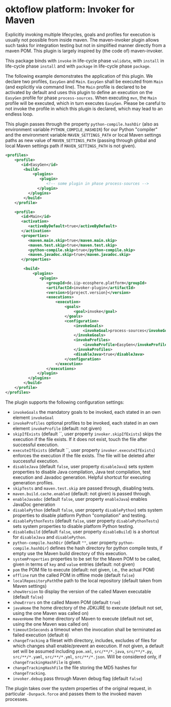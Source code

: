 # oktoflow platform: Invoker for Maven

Explicitly invoking multiple lifecycles, goals and profiles for execution is usually not possible from inside maven. The maven-invoker plugin allows such tasks for integration testing but not in simplified manner directly from a maven POM. This plugin is largely inspired by (the code of) maven-invoker.

This package binds with `invoke` in life-cycle phase `validate`, with `install` in life-cycle phase `install` and with `package` in life-cycle phase `package`.

The following example demonstrates the application of this plugin. We declare two profiles, `EasyGen` and `Main`. `EasyGen` shall be executed from `Main` (and explicitly via command line). The `Main` profile is declared to be activated by default and uses this plugin to define an execution on the `EasyGen` profile for phase `process-sources`. When executing `mvn`, the `Main` profile will be executed, which in turn executes `EasyGen`. Please be careful to not invoke the profile in which this plugin is declared, which may lead to an endless loop.

This plugin passes through the property `python-compile.hashDir` (also as environment variable ``PYTHON_COMPILE_HASHDIR``) for our Python "compiler" and the environment variable ``MAVEN_SETTINGS_PATH`` or local Maven settings paths as new value of ``MAVEN_SETTINGS_PATH`` (passing through global and local Maven settings path if ``MAVEN_SETTINGS_PATH`` is not given).


  ```xml
  <profiles>
      <profile>
         <id>EasyGen</id>
          <build>
              <plugins>
                 <plugin>
                    <!-- some plugin in phase process-sources -->
                </plugin>
            </plugins>
          </build>
      </profile>

      <profile>
         <id>Main</id>
         <activation>
            <activeByDefault>true</activeByDefault>
         </activation>
         <properties>
            <maven.main.skip>true</maven.main.skip>
            <maven.test.skip>true</maven.test.skip>
            <python-compile.skip>true</python-compile.skip>
            <maven.javadoc.skip>true</maven.javadoc.skip>
         </properties>       

          <build>
              <plugins>
                 <plugin>
                    <groupId>de.iip-ecosphere.platform</groupId>
                    <artifactId>invoker-plugin</artifactId>
                    <version>${project.version}</version>
                    <executions>
                        <execution>
                            <goals>
                                <goal>invoke</goal>
                            </goals>
                            <configuration>
                                <invokeGoals>
                                    <invokeGoal>process-sources</invokeGoal>
                                </invokeGoals>
                                <invokeProfiles>
                                    <invokeProfile>EasyGen</invokeProfile>
                                </invokeProfiles>
                                <disableJava>true</disableJava>
                            </configuration>
                        </execution>
                    </executions>
                </plugin>
            </plugins>
          </build>
      </profile>
  </profiles>
  ```

The plugin supports the following configuration settings:
  - `invokeGoals` the mandatory goals to be invoked, each stated in an own element `invokeGoal`
  - `invokeProfiles` optional profiles to be invoked, each stated in an own element `invokeProfile` (default: not given)
  - `skipIfExists` (default ``, user property `invoker.skipIfExists`) skips the execution if the file exists. If it does not exist, touch the file after successful execution.
  - `executeIfExists` (default ``, user property `invoker.executeIfExists`) enforces the execution if the file exists. The file will be deleted after successful execution.
  - `disableJava` (default `false`, user property `disableJava`) sets system properties to disable Java compilation, Java test compilation, test execution and Javadoc generation. Helpful shortcut for executing generation profiles.
  - `skipTests` and `maven.test.skip` are passed through, disabling tests.
  - `maven.build.cache.enabled` (default: not given) is passed through.
  - `enableJavadoc` (default `false`, user property `enableJava`) enables JavaDoc generation
  - `disablePython` (default `false`, user property `disablePython`) sets system properties to disable platform Python "compilation" and testing.
  - `disablePythonTests` (default `false`, user property `disablePythonTests`) sets system properties to disable platform Python testing.
  - `disableBuild` (default `false`, user property `disableBuild`) is a shortcut for `disableJava` and `disablePython`.
  - `python-compile.hashDir` (default `""`, user property `python-compile.hashDir`) defines the hash directory for python compile tests, if empty use the Maven build directory of this execution.
  - `systemProperties` properties to be set for the Maven POM to be called, given in terms of `key` and `value` entries (default: not given)
  - `pom` the POM file to execute (default: not given, i.e., the actual POM)
  - `offline` run the called POM in offline mode (default `false`)
  - `localRepositoryPath`the path to the local repository (default taken from Maven settings)
  - `showVersion` to display the version of the called Maven executable (default `false`)
  - `showErrors` on the called Maven POM (default `true`)
  - `javaHome` the home directory of the JDK/JRE to execute (default not set, using the one Maven was called on)
  - `mavenHome` the home directory of Maven to execute (default not set, using the one Maven was called on)
  - `timeoutInSeconds` a timeout when the invocation shall be terminated as failed execution (default `0`)
  - `changeTracking` a fileset with directory, includes, excludes of files for which changes shall enable/prevent an execution. If not given, a default set will be assumed including `pom.xml`, `src/**/*.java`, `src/**/*.py`, `src/**/*.yaml`, `src/**/*.yml`, `src/**/*.json`. Will be considered only, if `changeTrackingHashFile` is given.
  - `changeTrackingHashFile` the file storing the MD5 hashes for `changeTracking`.
  - `invoker.debug` pass through Maven debug flag (default `false`)
  
The plugin takes over the system properties of the original request, in particular `-Dunpack.force` and passes them to the invoked maven processes.
